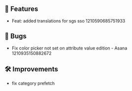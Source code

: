 ## 🚀 Features

- Feat: added translations for sgs sso 1210590685751933


## 🐛 Bugs

- Fix color picker not set on attribute value edition - Asana 1210935150882672


## 🛠️ Improvements

- fix category prefetch